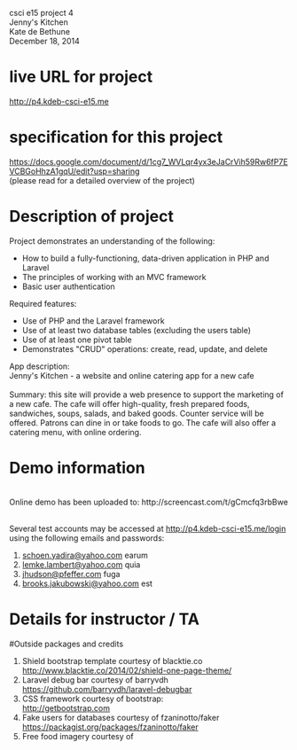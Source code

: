 csci e15 project 4 <br />
Jenny's Kitchen<br />
Kate de Bethune <br />
December 18, 2014<br />

# live URL for project
http://p4.kdeb-csci-e15.me

# specification for this project 
https://docs.google.com/document/d/1cg7_WVLqr4yx3eJaCrVih59Rw6fP7EVCBGoHhzA1gqU/edit?usp=sharing <br />
(please read for a detailed overview of the project) <br />

# Description of project
Project demonstrates an understanding of the following: <br />
* How to build a fully-functioning, data-driven application in PHP and Laravel <br />
* The principles of working with an MVC framework <br />
* Basic user authentication <br />


Required features: <br />
* Use of PHP and the Laravel framework <br />
* Use of at least two database tables (excluding the users table) <br />
* Use of at least one pivot table <br />
* Demonstrates "CRUD" operations: create, read, update, and delete<br />

App description: <br />
Jenny's Kitchen - a website and online catering app for a new cafe<br /><br />
Summary: this site will provide a web presence to support the marketing of a new cafe.
The cafe will offer high-quality, fresh prepared foods, sandwiches, soups, salads, and baked goods.
Counter service will be offered. Patrons can dine in or take foods to go. 
The cafe will also offer a catering menu, with online ordering. 

# Demo information
<br />
Online demo has been uploaded to: http://screencast.com/t/gCmcfq3rbBwe <br /><br />

Several test accounts may be accessed at http://p4.kdeb-csci-e15.me/login <br />
using the following emails and passwords:<br />
1. schoen.yadira@yahoo.com      earum<br />
2. lemke.lambert@yahoo.com      quia<br />
3. jhudson@pfeffer.com          fuga<br />
4. brooks.jakubowski@yahoo.com  est<br />

# Details for instructor / TA <br />


#Outside packages and credits
1. Shield bootstrap template courtesy of blacktie.co <br />
	http://www.blacktie.co/2014/02/shield-one-page-theme/ <br />
2. Laravel debug bar courtesy of barryvdh <br />
	https://github.com/barryvdh/laravel-debugbar <br />
3. CSS framework courtesy of bootstrap: <br />
	http://getbootstrap.com <br />
4. Fake users for databases courtesy of fzaninotto/faker <br />
	https://packagist.org/packages/fzaninotto/faker <br />
5. Free food imagery courtesy of 

  

